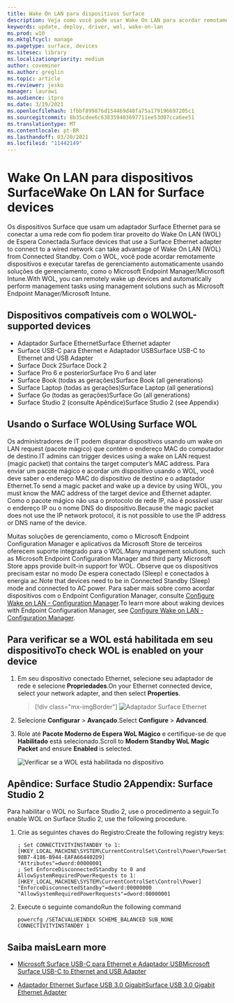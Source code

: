 ```yaml
---
title: Wake On LAN para dispositivos Surface
description: Veja como você pode usar Wake On LAN para acordar remotamente dispositivos para executar tarefas de gerenciamento automaticamente.
keywords: update, deploy, driver, wol, wake-on-lan
ms.prod: w10
ms.mktglfcycl: manage
ms.pagetype: surface, devices
ms.sitesec: library
ms.localizationpriority: medium
author: coveminer
ms.author: greglin
ms.topic: article
ms.reviewer: jesko
manager: laurawi
ms.audience: itpro
ms.date: 3/19/2021
ms.openlocfilehash: 1fbbf899876d154469d48fa75a179196697205c1
ms.sourcegitcommit: 8b35cdee6c638359403697711ee53d07cca6ee51
ms.translationtype: MT
ms.contentlocale: pt-BR
ms.lasthandoff: 03/20/2021
ms.locfileid: "11442149"
---
```

# <a name="wake-on-lan-for-surface-devices"></a><span data-ttu-id="d90c9-104">Wake On LAN para dispositivos Surface</span><span class="sxs-lookup"><span data-stu-id="d90c9-104">Wake On LAN for Surface devices</span></span>

<span data-ttu-id="d90c9-105">Os dispositivos Surface que usam um adaptador Surface Ethernet para se conectar a uma rede com fio podem tirar proveito do Wake On LAN (WOL) de Espera Conectada.</span><span class="sxs-lookup"><span data-stu-id="d90c9-105">Surface devices that use a Surface Ethernet adapter to connect to a wired network can take advantage of Wake On LAN (WOL) from Connected Standby.</span></span> <span data-ttu-id="d90c9-106">Com o WOL, você pode acordar remotamente dispositivos e executar tarefas de gerenciamento automaticamente usando soluções de gerenciamento, como o Microsoft Endpoint Manager/Microsoft Intune.</span><span class="sxs-lookup"><span data-stu-id="d90c9-106">With WOL, you can remotely wake up devices and automatically perform management tasks using management solutions such as Microsoft Endpoint Manager/Microsoft Intune.</span></span>

## <a name="wol-supported-devices"></a><span data-ttu-id="d90c9-107">Dispositivos compatíveis com o WOL</span><span class="sxs-lookup"><span data-stu-id="d90c9-107">WOL-supported devices</span></span>

- <span data-ttu-id="d90c9-108">Adaptador Surface Ethernet</span><span class="sxs-lookup"><span data-stu-id="d90c9-108">Surface Ethernet adapter</span></span>
- <span data-ttu-id="d90c9-109">Surface USB-C para Ethernet e Adaptador USB</span><span class="sxs-lookup"><span data-stu-id="d90c9-109">Surface USB-C to Ethernet and USB Adapter</span></span>
- <span data-ttu-id="d90c9-110">Surface Dock 2</span><span class="sxs-lookup"><span data-stu-id="d90c9-110">Surface Dock 2</span></span>
- <span data-ttu-id="d90c9-111">Surface Pro 6 e posterior</span><span class="sxs-lookup"><span data-stu-id="d90c9-111">Surface Pro 6 and later</span></span>
- <span data-ttu-id="d90c9-112">Surface Book (todas as gerações)</span><span class="sxs-lookup"><span data-stu-id="d90c9-112">Surface Book (all generations)</span></span>
- <span data-ttu-id="d90c9-113">Surface Laptop (todas as gerações)</span><span class="sxs-lookup"><span data-stu-id="d90c9-113">Surface Laptop (all generations)</span></span>
- <span data-ttu-id="d90c9-114">Surface Go (todas as gerações)</span><span class="sxs-lookup"><span data-stu-id="d90c9-114">Surface Go (all generations)</span></span>
- <span data-ttu-id="d90c9-115">Surface Studio 2 (consulte Apêndice)</span><span class="sxs-lookup"><span data-stu-id="d90c9-115">Surface Studio 2 (see Appendix)</span></span>


## <a name="using-surface-wol"></a><span data-ttu-id="d90c9-116">Usando o Surface WOL</span><span class="sxs-lookup"><span data-stu-id="d90c9-116">Using Surface WOL</span></span>

<span data-ttu-id="d90c9-117">Os administradores de IT podem disparar dispositivos usando um wake on LAN request (pacote mágico) que contém o endereço MAC do computador de destino.</span><span class="sxs-lookup"><span data-stu-id="d90c9-117">IT admins can trigger devices using a wake on LAN request (magic packet) that contains the target computer’s MAC address.</span></span> <span data-ttu-id="d90c9-118">Para enviar um pacote mágico e acordar um dispositivo usando o WOL, você deve saber o endereço MAC do dispositivo de destino e o adaptador Ethernet.</span><span class="sxs-lookup"><span data-stu-id="d90c9-118">To send a magic packet and wake up a device by using WOL, you must know the MAC address of the target device and Ethernet adapter.</span></span> <span data-ttu-id="d90c9-119">Como o pacote mágico não usa o protocolo de rede IP, não é possível usar o endereço IP ou o nome DNS do dispositivo.</span><span class="sxs-lookup"><span data-stu-id="d90c9-119">Because the magic packet does not use the IP network protocol, it is not possible to use the IP address or DNS name of the device.</span></span>

<span data-ttu-id="d90c9-120">Muitas soluções de gerenciamento, como o Microsoft Endpoint Configuration Manager e aplicativos da Microsoft Store de terceiros oferecem suporte integrado para o WOL.</span><span class="sxs-lookup"><span data-stu-id="d90c9-120">Many management solutions, such as Microsoft Endpoint Configuration Manager and third party Microsoft Store apps provide built-in support for WOL.</span></span> <span data-ttu-id="d90c9-121">Observe que os dispositivos precisam estar no modo De espera conectado (Sleep) e conectados à energia ac.</span><span class="sxs-lookup"><span data-stu-id="d90c9-121">Note that devices need to be in Connected Standby (Sleep) mode and connected to AC power.</span></span> <span data-ttu-id="d90c9-122">Para saber mais sobre como acordar dispositivos com o Endpoint Configuration Manager, consulte [Configure Wake on LAN - Configuration Manager](https://docs.microsoft.com/mem/configmgr/core/clients/deploy/configure-wake-on-lan).</span><span class="sxs-lookup"><span data-stu-id="d90c9-122">To learn more about waking devices with Endpoint Configuration Manager, see [Configure Wake on LAN - Configuration Manager](https://docs.microsoft.com/mem/configmgr/core/clients/deploy/configure-wake-on-lan).</span></span>


## <a name="to-check-wol-is-enabled-on-your-device"></a><span data-ttu-id="d90c9-123">Para verificar se a WOL está habilitada em seu dispositivo</span><span class="sxs-lookup"><span data-stu-id="d90c9-123">To check WOL is enabled on your device</span></span>

1. <span data-ttu-id="d90c9-124">Em seu dispositivo conectado Ethernet, selecione seu adaptador de rede e selecione **Propriedades**.</span><span class="sxs-lookup"><span data-stu-id="d90c9-124">On your Ethernet connected device, select your network adapter, and then select **Properties**.</span></span>

   > [!div class="mx-imgBorder"]
   > ![Adaptador Surface Ethernet](images/surface-ethernet.png)

2. <span data-ttu-id="d90c9-126">Selecione **Configurar**  >  **Avançado**.</span><span class="sxs-lookup"><span data-stu-id="d90c9-126">Select **Configure** > **Advanced**.</span></span>
3. <span data-ttu-id="d90c9-127">Role até **Pacote Moderno de Espera WoL Mágico** e certifique-se de que **Habilitado** está selecionado.</span><span class="sxs-lookup"><span data-stu-id="d90c9-127">Scroll to **Modern Standby WoL Magic Packet** and ensure **Enabled** is selected.</span></span>

     ![Verificar se a WOL está habilitada no dispositivo](images/ethernet-wol-setting.png)

## <a name="appendix-surface-studio-2"></a><span data-ttu-id="d90c9-129">Apêndice: Surface Studio 2</span><span class="sxs-lookup"><span data-stu-id="d90c9-129">Appendix: Surface Studio 2</span></span>

<span data-ttu-id="d90c9-130">Para habilitar o WOL no Surface Studio 2, use o procedimento a seguir.</span><span class="sxs-lookup"><span data-stu-id="d90c9-130">To enable WOL on Surface Studio 2, use the following procedure.</span></span>

1. <span data-ttu-id="d90c9-131">Crie as seguintes chaves do Registro:</span><span class="sxs-lookup"><span data-stu-id="d90c9-131">Create the following registry keys:</span></span>

   ```console
   ; Set CONNECTIVITYINSTANDBY to 1:
   [HKEY_LOCAL_MACHINE\SYSTEM\CurrentControlSet\Control\Power\PowerSettings\F15576E8-98B7-4186-B944-EAFA664402D9]
   "Attributes"=dword:00000001
   ; Set EnforceDisconnectedStandby to 0 and AllowSystemRequiredPowerRequests to 1:
   [HKEY_LOCAL_MACHINE\SYSTEM\CurrentControlSet\Control\Power]
   "EnforceDisconnectedStandby"=dword:00000000
   "AllowSystemRequiredPowerRequests"=dword:00000001
   ```

2. <span data-ttu-id="d90c9-132">Execute o seguinte comando</span><span class="sxs-lookup"><span data-stu-id="d90c9-132">Run the following command</span></span>

    ```powercfg /SETACVALUEINDEX SCHEME_BALANCED SUB_NONE CONNECTIVITYINSTANDBY 1```


## <a name="learn-more"></a><span data-ttu-id="d90c9-133">Saiba mais</span><span class="sxs-lookup"><span data-stu-id="d90c9-133">Learn more</span></span>

- [<span data-ttu-id="d90c9-134">Microsoft Surface USB-C para Ethernet e Adaptador USB</span><span class="sxs-lookup"><span data-stu-id="d90c9-134">Microsoft Surface USB-C to Ethernet and USB Adapter</span></span>](https://www.microsoft.com/p/surface-usb-c-to-ethernet-and-usb-adapter/8wt81cglrblp?)

- [<span data-ttu-id="d90c9-135">Adaptador Ethernet Surface USB 3.0 Gigabit</span><span class="sxs-lookup"><span data-stu-id="d90c9-135">Surface USB 3.0 Gigabit Ethernet Adapter</span></span>](https://www.microsoft.com/p/surface-usb-30-gigabit-ethernet-adapter/8xn9fqvzbvq0?)
